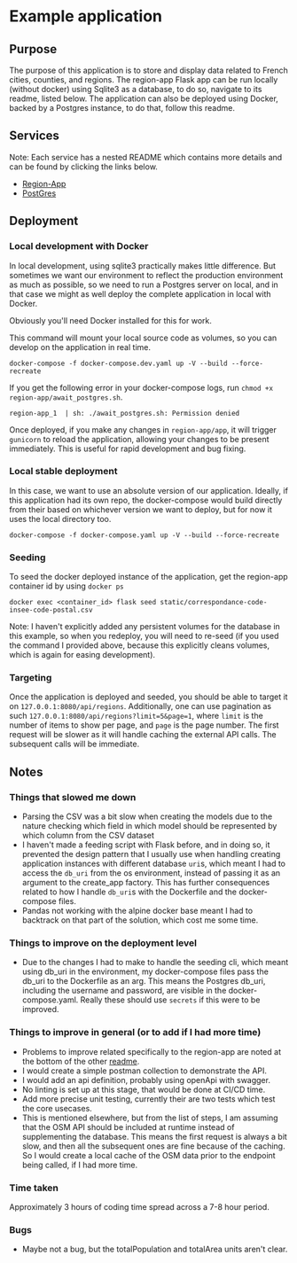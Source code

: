 # Example application
## Purpose
The purpose of this application is to store and display data related to French cities, counties, and regions.
The region-app Flask app can be run locally (without docker) using Sqlite3 as a database, to do so, navigate to its readme, listed below. The application can also be deployed using Docker, backed by a Postgres instance, to do that, follow this readme.

## Services
Note: Each service has a nested README which contains more details and can be found by clicking the links below.
- [Region-App](region-app/README.md)
- [PostGres](postgres/README.md)

## Deployment
### Local development with Docker
In local development, using sqlite3 practically makes little difference. But sometimes we want our environment to reflect the production environment as much as possible, so we need to run a Postgres server on local, and in that case we might as well deploy the complete application in local with Docker.

Obviously you'll need Docker installed for this for work.

This command will mount your local source code as volumes, so you can develop on the application in real time.
```
docker-compose -f docker-compose.dev.yaml up -V --build --force-recreate
```
If you get the following error in your docker-compose logs, run `chmod +x region-app/await_postgres.sh`.
```
region-app_1  | sh: ./await_postgres.sh: Permission denied
```
Once deployed, if you make any changes in `region-app/app`, it will trigger `gunicorn` to reload the application, allowing your changes to be present immediately. This is useful for rapid development and bug fixing.

### Local stable deployment
In this case, we want to use an absolute version of our application. Ideally, if this application had its own repo, the docker-compose would build directly from their based on whichever version we want to deploy, but for now it uses the local directory too.
```
docker-compose -f docker-compose.yaml up -V --build --force-recreate
```

### Seeding
To seed the docker deployed instance of the application, get the region-app container id by using `docker ps`
```
docker exec <container_id> flask seed static/correspondance-code-insee-code-postal.csv
```
Note: I haven't explicitly added any persistent volumes for the database in this example, so when you redeploy, you will need to re-seed (if you used the command I provided above, because this explicitly cleans volumes, which is again for easing development).

### Targeting
Once the application is deployed and seeded, you should be able to target it on `127.0.0.1:8080/api/regions`. Additionally, one can use pagination as such `127.0.0.1:8080/api/regions?limit=5&page=1`, where `limit` is the number of items to show per page, and `page` is the page number. The first request will be slower as it will handle caching the external API calls. The subsequent calls will be immediate.

## Notes
### Things that slowed me down
- Parsing the CSV was a bit slow when creating the models due to the nature checking which field in which model should be represented by which column from the CSV dataset
- I haven't made a feeding script with Flask before, and in doing so, it prevented the design pattern that I usually use when handling creating application instances with different database `uri`s, which meant I had to access the `db_uri` from the os environment, instead of passing it as an argument to the create_app factory. This has further consequences related to how I handle `db_uri`s with the Dockerfile and the docker-compose files.
- Pandas not working with the alpine docker base meant I had to backtrack on that part of the solution, which cost me some time.

### Things to improve on the deployment level
- Due to the changes I had to make to handle the seeding cli, which meant using db_uri in the environment, my docker-compose files pass the db_uri to the Dockerfile as an arg. This means the Postgres db_uri, including the username and password, are visible in the docker-compose.yaml. Really these should use `secrets` if this were to be improved.

### Things to improve in general (or to add if I had more time)
- Problems to improve related specifically to the region-app are noted at the bottom of the other [readme](region-app/README.md).
- I would create a simple postman collection to demonstrate the API.
- I would add an api definition, probably using openApi with swagger.
- No linting is set up at this stage, that would be done at CI/CD time.
- Add more precise unit testing, currently their are two tests which test the core usecases.
- This is mentioned elsewhere, but from the list of steps, I am assuming that the OSM API should be included at runtime instead of supplementing the database. This means the first request is always a bit slow, and then all the subsequent ones are fine because of the caching. So I would create a local cache of the OSM data prior to the endpoint being called, if I had more time.

### Time taken
Approximately 3 hours of coding time spread across a 7-8 hour period.

### Bugs
- Maybe not a bug, but the totalPopulation and totalArea units aren't clear.
